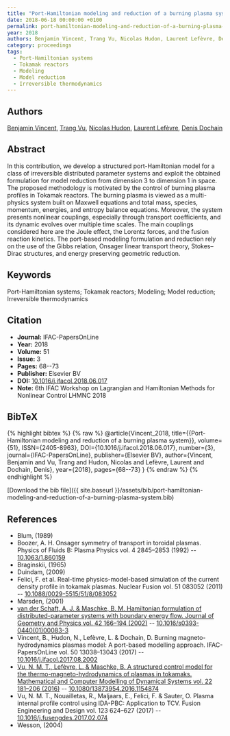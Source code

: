 ```yaml
---
title: "Port-Hamiltonian modeling and reduction of a burning plasma system"
date: 2018-06-18 00:00:00 +0100
permalink: port-hamiltonian-modeling-and-reduction-of-a-burning-plasma-system
year: 2018
authors: Benjamin Vincent, Trang Vu, Nicolas Hudon, Laurent Lefèvre, Denis Dochain
category: proceedings
tags:
  - Port-Hamiltonian systems
  - Tokamak reactors
  - Modeling
  - Model reduction
  - Irreversible thermodynamics
---
```

 
## Authors
[Benjamin Vincent](authors/benjamin-vincent), [Trang Vu](authors/ngoc-minh-trang-vu), [Nicolas Hudon](authors/nicolas-hudon), [Laurent Lefèvre](authors/laurent-lefevre), [Denis Dochain](authors/denis-dochain)
 
## Abstract
In this contribution, we develop a structured port-Hamiltonian model for a class of irreversible distributed parameter systems and exploit the obtained formulation for model reduction from dimension 3 to dimension 1 in space. The proposed methodology is motivated by the control of burning plasma profiles in Tokamak reactors. The burning plasma is viewed as a multi-physics system built on Maxwell equations and total mass, species, momentum, energies, and entropy balance equations. Moreover, the system presents nonlinear couplings, especially through transport coefficients, and its dynamic evolves over multiple time scales. The main couplings considered here are the Joule effect, the Lorentz forces, and the fusion reaction kinetics. The port-based modeling formulation and reduction rely on the use of the Gibbs relation, Onsager linear transport theory, Stokes–Dirac structures, and energy preserving geometric reduction.
 
## Keywords
Port-Hamiltonian systems; Tokamak reactors; Modeling; Model reduction; Irreversible thermodynamics
 
## Citation
- **Journal:** IFAC-PapersOnLine
- **Year:** 2018
- **Volume:** 51
- **Issue:** 3
- **Pages:** 68--73
- **Publisher:** Elsevier BV
- **DOI:** [10.1016/j.ifacol.2018.06.017](https://doi.org/10.1016/j.ifacol.2018.06.017)
- **Note:** 6th IFAC Workshop on Lagrangian and Hamiltonian Methods for Nonlinear Control LHMNC 2018
 
## BibTeX
{% highlight bibtex %}
{% raw %}
@article{Vincent_2018,
  title={{Port-Hamiltonian modeling and reduction of a burning plasma system}},
  volume={51},
  ISSN={2405-8963},
  DOI={10.1016/j.ifacol.2018.06.017},
  number={3},
  journal={IFAC-PapersOnLine},
  publisher={Elsevier BV},
  author={Vincent, Benjamin and Vu, Trang and Hudon, Nicolas and Lefèvre, Laurent and Dochain, Denis},
  year={2018},
  pages={68--73}
}
{% endraw %}
{% endhighlight %}
 
[Download the bib file]({{ site.baseurl }}/assets/bib/port-hamiltonian-modeling-and-reduction-of-a-burning-plasma-system.bib)
 
## References
- Blum, (1989)
- Boozer, A. H. Onsager symmetry of transport in toroidal plasmas. Physics of Fluids B: Plasma Physics vol. 4 2845–2853 (1992) -- [10.1063/1.860159](https://doi.org/10.1063/1.860159)
- Braginskii, (1965)
- Duindam, (2009)
- Felici, F. et al. Real-time physics-model-based simulation of the current density profile in tokamak plasmas. Nuclear Fusion vol. 51 083052 (2011) -- [10.1088/0029-5515/51/8/083052](https://doi.org/10.1088/0029-5515/51/8/083052)
- Marsden, (2001)
- [van der Schaft, A. J. & Maschke, B. M. Hamiltonian formulation of distributed-parameter systems with boundary energy flow. Journal of Geometry and Physics vol. 42 166–194 (2002)](hamiltonian-formulation-of-distributed-parameter-systems-with-boundary-energy-flow) -- [10.1016/s0393-0440(01)00083-3](https://doi.org/10.1016/s0393-0440(01)00083-3)
- Vincent, B., Hudon, N., Lefèvre, L. & Dochain, D. Burning magneto-hydrodynamics plasmas model: A port-based modelling approach. IFAC-PapersOnLine vol. 50 13038–13043 (2017) -- [10.1016/j.ifacol.2017.08.2002](https://doi.org/10.1016/j.ifacol.2017.08.2002)
- [Vu, N. M. T., Lefèvre, L. & Maschke, B. A structured control model for the thermo-magneto-hydrodynamics of plasmas in tokamaks. Mathematical and Computer Modelling of Dynamical Systems vol. 22 181–206 (2016)](a-structured-control-model-for-the-thermo-magneto-hydrodynamics-of-plasmas-in-tokamaks) -- [10.1080/13873954.2016.1154874](https://doi.org/10.1080/13873954.2016.1154874)
- Vu, N. M. T., Nouailletas, R., Maljaars, E., Felici, F. & Sauter, O. Plasma internal profile control using IDA-PBC: Application to TCV. Fusion Engineering and Design vol. 123 624–627 (2017) -- [10.1016/j.fusengdes.2017.02.074](https://doi.org/10.1016/j.fusengdes.2017.02.074)
- Wesson, (2004)

